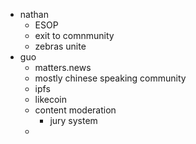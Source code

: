 - nathan
	- ESOP
	- exit to comnmunity
	- zebras unite
- guo
	- matters.news
	- mostly chinese speaking community
	- ipfs
	- likecoin
	- content moderation
		- jury system
	- 